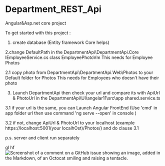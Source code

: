 # Department_REST_Api
Angular&amp;Asp.net core project 

To get started with this project :
1. create database (Entity framework Core helps)

2.change DefaultPath in the DepartmentApi\DepartmentApi.Core IEmployeeService.cs class EmployeePhotoVm
This needs for Employee Photos

2.1 copy photo from DepartmentApi\DepartmentApi.Web\Photos to your Default folder for Photos
This needs for Employees who doesn't have their photo

3. Launch DepartmentApi then check your url and compare its with ApiUrl & PhotoUrl in the DepartmentApi\UI\angelar11\src\app shared.service.ts

3.1 if your url is the same, you can Launch Angular FrontEnd (Use 'cmd' in app folder url then use command 'ng serve --open' in console )

3.2 if not, change ApiUrl & PhotoUrl to your localhost (example https://localhost:5001(your localhOst)/Photos/) and do clause 3.1

p.s. server and client run separately

gl hf
![Screenshot of a comment on a GitHub issue showing an image, added in the Markdown, of an Octocat smiling and raising a tentacle.](https://myoctocat.com/assets/images/base-octocat.svg)
